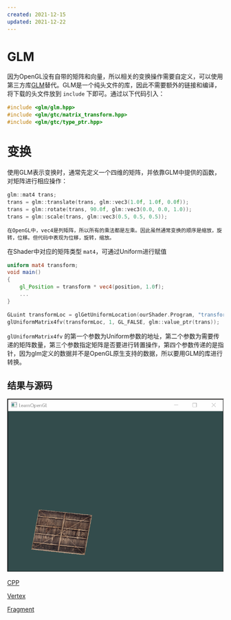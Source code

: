 ```yaml
---
created: 2021-12-15
updated: 2021-12-22
---
```

# GLM

因为OpenGL没有自带的矩阵和向量，所以相关的变换操作需要自定义，可以使用第三方库[GLM](https://glm.g-truc.net/0.9.9/index.html)替代。GLM是一个纯头文件的库，因此不需要额外的链接和编译，将下载的头文件放到 `include` 下即可。通过以下代码引入：

```cpp
#include <glm/glm.hpp>
#include <glm/gtc/matrix_transform.hpp>
#include <glm/gtc/type_ptr.hpp>
```

# 变换

使用GLM表示变换时，通常先定义一个四维的矩阵，并依靠GLM中提供的函数，对矩阵进行相应操作：

```cpp
glm::mat4 trans;
trans = glm::translate(trans, glm::vec3(1.0f, 1.0f, 0.0f));
trans = glm::rotate(trans, 90.0f, glm::vec3(0.0, 0.0, 1.0));
trans = glm::scale(trans, glm::vec3(0.5, 0.5, 0.5));
```

```ad-warning
在OpenGL中，vec4是列矩阵，所以所有的乘法都是左乘。因此虽然通常变换的顺序是缩放，旋转，位移。但代码中表现为位移，旋转，缩放。
```

在Shader中对应的矩阵类型 `mat4`，可通过Uniform进行赋值

```glsl
uniform mat4 transform;
void main()
{
    gl_Position = transform * vec4(position, 1.0f);
    ...
}
```

```cpp
GLuint transformLoc = glGetUniformLocation(ourShader.Program, "transform");
glUniformMatrix4fv(transformLoc, 1, GL_FALSE, glm::value_ptr(trans));
```

`glUniformMatrix4fv` 的第一个参数为Uniform参数的地址，第二个参数为需要传递的矩阵数量，第三个参数指定矩阵是否要进行转置操作，第四个参数传递的是指针，因为glm定义的数据并不是OpenGL原生支持的数据，所以要用GLM的库进行转换。

## 结果与源码

![|400](assets/Learn%20OpenGL%20-%20Ch%2005%20Transformations/GIF.gif)

[CPP](https://raw.githubusercontent.com/xuejiaW/Study-Notes/master/LearnOpenGL_VSCode/src/5.Transformations/main.cpp)

[Vertex](https://raw.githubusercontent.com/xuejiaW/Study-Notes/master/LearnOpenGL_VSCode/src/5.Transformations/vertex.vert)

[Fragment](https://raw.githubusercontent.com/xuejiaW/Study-Notes/master/LearnOpenGL_VSCode/src/5.Transformations/fragment.frag)
